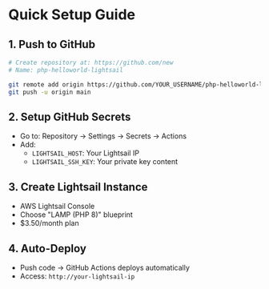 # Quick Setup Guide

## 1. Push to GitHub
```bash
# Create repository at: https://github.com/new
# Name: php-helloworld-lightsail

git remote add origin https://github.com/YOUR_USERNAME/php-helloworld-lightsail.git
git push -u origin main
```

## 2. Setup GitHub Secrets
- Go to: Repository → Settings → Secrets → Actions
- Add:
  - `LIGHTSAIL_HOST`: Your Lightsail IP
  - `LIGHTSAIL_SSH_KEY`: Your private key content

## 3. Create Lightsail Instance
- AWS Lightsail Console
- Choose "LAMP (PHP 8)" blueprint
- $3.50/month plan

## 4. Auto-Deploy
- Push code → GitHub Actions deploys automatically
- Access: `http://your-lightsail-ip`